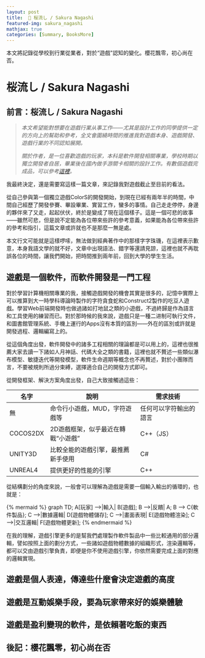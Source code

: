 ```yaml
---
layout: post
title:  🌸 桜流し / Sakura Nagashi
featured-img: sakura_nagashi
mathjax: true
categories: [Summary, BooksMore]
---
```


本文將記錄從學校到行業從業者，對於“遊戲"認知的變化。櫻花飄零，初心尚在否。

<!--more-->

# 桜流し / Sakura Nagashi

## 前言：桜流し / Sakura Nagashi

> *本文希望能對想要在遊戲行業从事工作——尤其是設計工作的同學提供一定的方向上的幫助和參考，全文會圍繞時間的推進我對遊戲本身、遊戲開發、遊戲行業的不同認知展開。*
> 
> *關於作者，是一位喜歡遊戲的玩家，本科是軟件開發相關專業，學校時期以獨立開發者自居，畢業後在國內做手游關卡相關的設計工作。有數個遊戲完成品，可以參考[這裡](https://design.jskyzero.com/categories/#Design)。*


我最終決定，還是需要寫這樣一篇文章，來記錄我對遊戲截止至目前的看法。

從自己參與第一個獨立遊戲ColorS的開發開始，到現在已經有兩年半的時間，中間自己經歷了開發參賽、畢設畢業、實習工作，蠻多的事情。自己走走停停，身邊的夥伴來了又走，起起伏伏，終於是變成了現在這個樣子。這是一個可悲的故事——雖然可悲，但是說不定能為各位帶來些許的參考意義，如果能為各位帶來些許的參考和指引，這篇文章或許就也不是那麼一無是處。

本文行文可能就是這樣啰嗦，無法做到經典著作中的那樣字字珠璣，在這裡表示歉意，本身我語文學的就不好，文章中出現語法、錯字等還請見諒，這裡也就不再耽誤各位的時間，讓我們開始，把時間推到兩年前，回到大學的學生生活。

## 遊戲是一個軟件，而軟件開發是一門工程

對於學習計算機相關專業的我，接觸遊戲開發的機會其實是很多的，記憶中實際上可以推算到大一時學科導論時製作的字符貪食蛇和Construct2製作的吃豆人遊戲。學習Web前端開發時也做過諸如打地鼠之類的小遊戲，不過終歸是作為語言和工具使用的練習而已。對於那時候的我來說，遊戲只是一種二进制可執行文件，和圖書館管理系統、手機上運行的Apps沒有本質的區別——外在的區別或許就是開發過程、邏輯編寫上的。

從這個角度出發，軟件開發中的諸多工程相關的理論都是可以用上的，這裡也很推薦大家去讀一下諸如人月神話、代碼大全之類的書籍，這裡也就不贅述一些類似瀑布模型、敏捷迭代等開發模型，軟件生命週期等概念也不再贅述，對於小團隊而言，不要被規則所過分束縛，選擇適合自己的開發方式即可。

從開發框架、解決方案角度出發，自己大致接觸過這些：

|名字|說明|需求技術|
|--|--|--|
|無|命令行小遊戲，MUD，字符遊戲等|任何可以字符輸出的語言|
|COCOS2DX|2D遊戲框架，似乎最近在轉戰“小遊戲”|C++（JS）|
|UNITY3D|比較全能的遊戲引擎，最推薦新手使用|C#|
|UNREAL4|提供更好的性能的引擎|C++|

從結構劃分的角度來說，一般會可以理解為遊戲是需要一個輸入輸出的循環的，也就是：

<div style="overflow:scroll">
{% mermaid %}
graph TD;
  A[玩家] -->|輸入| B[遊戲];
  B -->|反饋| A;
  B --> C{軟件製品};
  C -->|數據邏輯| D[遊戲物體儲存];
  C -->|畫面表現| E[遊戲物體渲染];
  C -->|交互邏輯| F[遊戲物體更新];
{% endmermaid %}
</div>

在我的理解，遊戲引擎更多的是幫我們處理製作軟件製品中一些比較通用的部分邏輯，譬如按照上面的劃分方式，一些諸如遊戲物體數據的組織形式，渲染邏輯等，都可以交由遊戲引擎負責，即便是你不使用遊戲引擎，你依然需要完成上面的對應的邏輯實現。



<!-- 不需要個人經歷說明 -->


## 遊戲是個人表達，傳達些什麼會決定遊戲的高度


## 遊戲是互動娛樂手段，要為玩家帶來好的娛樂體驗

## 遊戲是盈利變現的軟件，是依賴著吃飯的東西

## 後記：櫻花飄零，初心尚在否